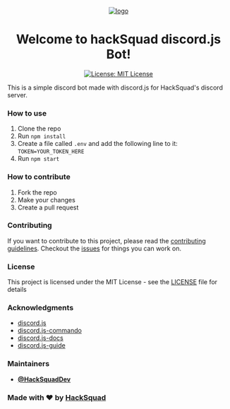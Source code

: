 <p align="center">
  <a href="https://hacksquad.dev">
    <img  alt="logo" src="https://user-images.githubusercontent.com/17677196/190159412-34a1d863-1c2f-49bb-930c-054753137118.jpg">
  </a>
</p>
<h1 align="center">Welcome to hackSquad discord.js Bot!</h1>
<p align="center">
  <a href="https://opensource.org/licenses/MIT" target="_blank">
    <img alt="License: MIT License" src="https://img.shields.io/badge/License-MIT License-yellow.svg" />
  </a>
</p>

This is a simple discord bot made with discord.js for HackSquad's discord server.

### How to use

1. Clone the repo
2. Run `npm install`
3. Create a file called `.env` and add the following line to it: `TOKEN=YOUR_TOKEN_HERE`
4. Run `npm start`

### How to contribute

1. Fork the repo
2. Make your changes
3. Create a pull request

### Contributing

If you want to contribute to this project, please read the [contributing guidelines](/CONTRIBUTING.md).
Checkout the [issues](/issues) for things you can work on.

### License

This project is licensed under the MIT License - see the [LICENSE](/LICENSE) file for details

### Acknowledgments

-   [discord.js](https://discord.js.org/#/)
-   [discord.js-commando](https://discord.js.org/#/docs/commando/master/general/welcome)
-   [discord.js-docs](https://discord.js.org/#/docs/main/stable/general/welcome)
-   [discord.js-guide](https://discordjs.guide/)

### Maintainers

-   [**@HackSquadDev**](https://github.com/HackSquadDev)

### Made with ❤️ by [HackSquad](https://hacksquad.dev)
